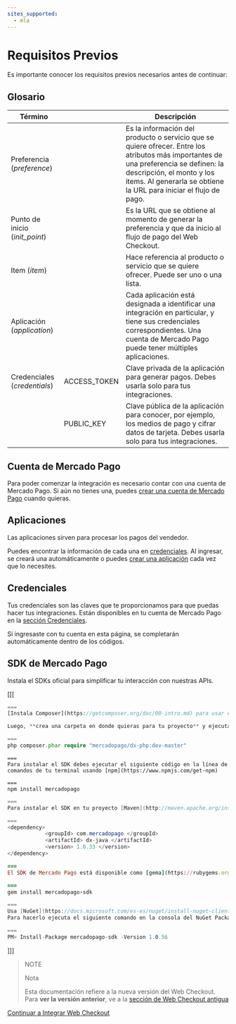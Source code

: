 ```yaml
---
sites_supported:
  - mla
---
```


# Requisitos Previos
Es importante conocer los requisitos previos necesarios antes de continuar: 

## Glosario

Término		| 							|	Descripción
------------	| ----------- 			| 	-----------
Preferencia (_preference_)	|							|	Es la información del producto o servicio que se quiere ofrecer. Entre los atributos más importantes de una preferencia se definen: la descripción, el monto y los items. Al generarla se obtiene la URL para iniciar el flujo de pago.
Punto de inicio (_init_point_) 	|							|	Es la URL que se obtiene al momento de generar la preferencia y que da inicio al flujo de pago del Web Checkout.
Item (_item_)			|							|	Hace referencia al producto o servicio que se quiere ofrecer. Puede ser uno o una lista.
Aplicación (_application_)|            | Cada aplicación está designada a identificar una integración en particular, y tiene sus credenciales correspondientes. Una cuenta de Mercado Pago puede tener múltiples aplicaciones. 
Credenciales (_credentials_) | ACCESS_TOKEN				|	Clave privada de la aplicación para generar pagos. Debes usarla solo para tus integraciones.
				|PUBLIC_KEY				|	Clave pública de la aplicación para conocer, por ejemplo, los medios de pago y cifrar datos de tarjeta. Debes usarla solo para tus integraciones.

## Cuenta de Mercado Pago

Para poder comenzar la integración es necesario contar con una cuenta de Mercado Pago.
Si aún no tienes una, puedes [crear una cuenta de Mercado Pago](https://www.mercadopago.com.ar/) cuando quieras.

## Aplicaciones

Las aplicaciones sirven para procesar los pagos del vendedor.

Puedes encontrar la información de cada una en [credenciales](https://www.mercadopago.com/mla/account/credentials). Al ingresar, se creará una automáticamente o puedes [crear una aplicación](https://applications.mercadopago.com/) cada vez que lo necesites. 
		

## Credenciales
Tus credenciales son las claves que te proporcionamos para que puedas hacer tus integraciones. Están disponibles en tu cuenta de Mercado Pago en la [sección Credenciales](https://www.mercadopago.com/mla/account/credentials).

Si ingresaste con tu cuenta en esta página, se completarán automáticamente dentro de los códigos.


## SDK de Mercado Pago
Instala el SDKs oficial para simplificar tu interacción con nuestras APIs.

[[[
```php
===
[Instala Composer](https://getcomposer.org/doc/00-intro.md) para usar el SDK. 

Luego, **crea una carpeta en donde quieras para tu proyecto** y ejecuta dentro de ella, el siguiente código desde la terminal:

===
php composer.phar require "mercadopago/dx-php:dev-master"
```
```node
===
Para instalar el SDK debes ejecutar el siguiente código en la línea de comandos de tu terminal usando [npm](https://www.npmjs.com/get-npm)

===
npm install mercadopago
```
```java
===
Para instalar el SDK en tu proyecto [Maven](http://maven.apache.org/install.html) agrega la siguiente dependencia en tu archivo pom.xml y luego ejecuta 'maven install'

===
<dependency>
		    <groupId> com.mercadopago </groupId>
		    <artifactId> dx-java </artifactId>
		    <version> 1.0.33 </version>
</dependency>
```
```ruby
===
El SDK de Mercado Pago está disponible como [gema](https://rubygems.org/gems/mercadopago-sdk), para instalarla debes ejecutar el siguiente código en la línea de comandos:

===
gem install mercadopago-sdk
```
```csharp
===
Usa [NuGet](https://docs.microsoft.com/es-es/nuget/install-nuget-client-tools) para instalar el SDK .NET de Mercado Pago.
Para hacerlo ejecuta el siguiente comando en la consola del NuGet Package Manager:

===
PM> Install-Package mercadopago-sdk -Version 1.0.56
```
]]]

>NOTE
>
>Nota
>
> Esta documentación refiere a la nueva versión del Web Checkout. Para **ver la versión anterior**, ve a la [sección de Web Checkout antigua](https://www.mercadopago.com.ar/developers/es/guides/payments/web-payment-checkout/v1/introduction/)

[Continuar a Integrar Web Checkout]()